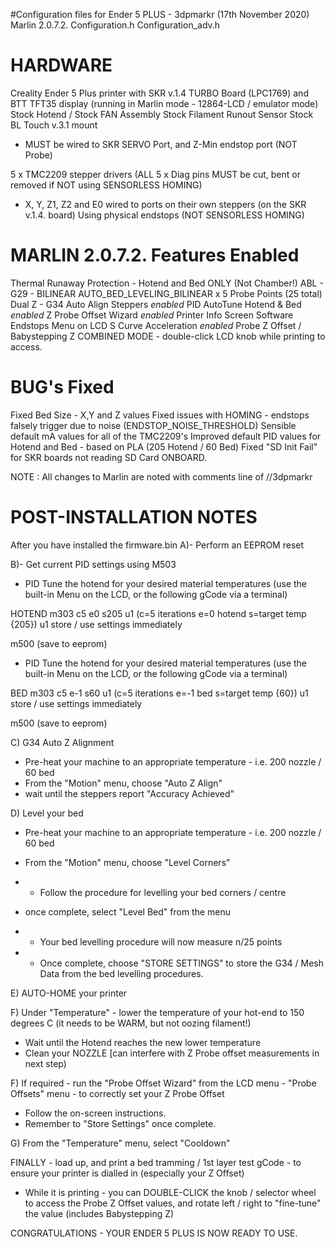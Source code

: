 #Configuration files for Ender 5 PLUS - 3dpmarkr (17th November 2020)
Marlin 2.0.7.2.
Configuration.h
Configuration_adv.h

HARDWARE
========
Creality Ender 5 Plus printer
with SKR v.1.4 TURBO Board (LPC1769)
and BTT TFT35 display (running in Marlin mode - 12864-LCD / emulator mode)
Stock Hotend / Stock FAN Assembly
Stock Filament Runout Sensor
Stock BL Touch v.3.1 mount
- MUST be wired to SKR SERVO Port, and Z-Min endstop port (NOT Probe)

5 x TMC2209 stepper drivers (ALL 5 x Diag pins MUST be cut, bent or removed if NOT using SENSORLESS HOMING)
- X, Y, Z1, Z2 and E0 wired to ports on their own steppers (on the SKR v.1.4. board)
Using physical endstops (NOT SENSORLESS HOMING)

MARLIN 2.0.7.2. Features Enabled
================================
Thermal Runaway Protection - Hotend and Bed ONLY (Not Chamber!)
ABL - G29 - BILINEAR AUTO_BED_LEVELING_BILINEAR x 5 Probe Points (25 total)
Dual Z - G34 Auto Align Steppers *enabled*
PID AutoTune Hotend & Bed *enabled*
Z Probe Offset Wizard *enabled*
Printer Info Screen
Software Endstops Menu on LCD
S Curve Acceleration *enabled* 
Probe Z Offset / Babystepping Z COMBINED MODE - double-click LCD knob while printing to access.

BUG's Fixed
===========
Fixed Bed Size - X,Y and Z values
Fixed issues with HOMING - endstops falsely trigger due to noise (ENDSTOP_NOISE_THRESHOLD) 
Sensible default mA values for all of the TMC2209's 
Improved default PID values for Hotend and Bed - based on PLA (205 Hotend / 60 Bed)
Fixed "SD Init Fail" for SKR boards not reading SD Card ONBOARD.

NOTE : All changes to Marlin are noted with comments line of //3dpmarkr

POST-INSTALLATION NOTES
=======================
After you have installed the firmware.bin
A)- Perform an EEPROM reset

B)- Get current PID settings using M503

- PID Tune the hotend for your desired material temperatures (use the built-in Menu on the LCD, or the following gCode via a terminal)

HOTEND
m303 c5 e0 s205 u1
(c=5 iterations e=0 hotend s=target temp {205}) u1 store / use settings immediately

m500
(save to eeprom)

- PID Tune the hotend for your desired material temperatures (use the built-in Menu on the LCD, or the following gCode via a terminal)

BED
m303 c5 e-1 s60 u1
(c=5 iterations e=-1 bed s=target temp {60}) u1 store / use settings immediately

m500
(save to eeprom)

C) G34 Auto Z Alignment
- Pre-heat your machine to an appropriate temperature - i.e. 200 nozzle / 60 bed
- From the "Motion" menu, choose "Auto Z Align"
- wait until the steppers report "Accuracy Achieved"

D) Level your bed
- Pre-heat your machine to an appropriate temperature - i.e. 200 nozzle / 60 bed
- From the "Motion" menu, choose "Level Corners"
- - Follow the procedure for levelling your bed corners / centre

- once complete, select "Level Bed" from the menu
- - Your bed levelling procedure will now measure n/25 points 
- - Once complete, choose "STORE SETTINGS" to store the G34 / Mesh Data from the bed levelling procedures.

E) AUTO-HOME your printer

F) Under "Temperature" - lower the temperature of your hot-end to 150 degrees C (it needs to be WARM, but not oozing filament!)
- Wait until the Hotend reaches the new lower temperature
- Clean your NOZZLE [can interfere with Z Probe offset measurements in next step)

F) If required - run the "Probe Offset Wizard" from the LCD menu - "Probe Offsets" menu - to correctly set your Z Probe Offset
- Follow the on-screen instructions.
- Remember to "Store Settings" once complete.

G) From the "Temperature" menu, select "Cooldown"


FINALLY - load up, and print a bed tramming / 1st layer test gCode - to ensure your printer is dialled in (especially your Z Offset)
- While it is printing - you can DOUBLE-CLICK the knob / selector wheel to access the Probe Z Offset values, and rotate left / right to "fine-tune" the value (includes Babystepping Z)

CONGRATULATIONS - YOUR ENDER 5 PLUS IS NOW READY TO USE.